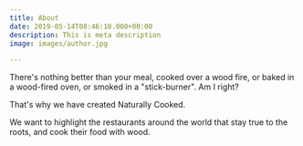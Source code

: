 ```yaml
---
title: About
date: 2019-05-14T08:46:10.000+00:00
description: This is meta description
image: images/author.jpg

---
```

There's nothing better than your meal, cooked over a wood fire, or baked in a wood-fired oven, or smoked in a "stick-burner". Am I right?

That's why we have created Naturally Cooked.

We want to highlight the restaurants around the world that stay true to the roots, and cook their food with wood.